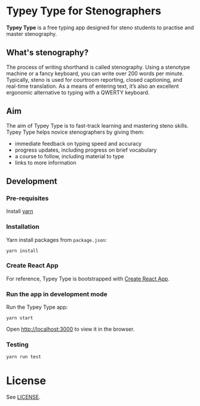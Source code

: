 # Typey Type for Stenographers

**Typey Type** is a free typing app designed for steno students to practise and master stenography.

## What's stenography?

The process of writing shorthand is called stenography. Using a stenotype machine or a fancy keyboard, you can write over 200 words per minute. Typically, steno is used for courtroom reporting, closed captioning, and real-time translation. As a means of entering text, it’s also an excellent ergonomic alternative to typing with a QWERTY keyboard.

## Aim

The aim of Typey Type is to fast-track learning and mastering steno skills. Typey Type helps novice stenographers by giving them:

- immediate feedback on typing speed and accuracy
- progress updates, including progress on brief vocabulary
- a course to follow, including material to type
- links to more information

## Development

### Pre-requisites

Install [yarn](https://yarnpkg.com/lang/en/docs/install/)

### Installation

Yarn install packages from `package.json`:

```
yarn install
```

### Create React App

For reference, Typey Type is bootstrapped with [Create React App](https://github.com/facebook/create-react-app).

### Run the app in development mode

Run the Typey Type app:

```
yarn start
```

Open <http://localhost:3000> to view it in the browser.

### Testing

`yarn run test`

# License

See [LICENSE](./LICENSE).
